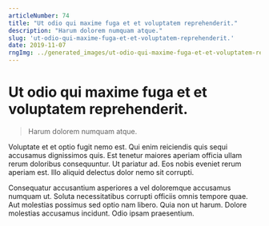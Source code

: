 ```yaml
---
articleNumber: 74
title: "Ut odio qui maxime fuga et et voluptatem reprehenderit."
description: "Harum dolorem numquam atque."
slug: 'ut-odio-qui-maxime-fuga-et-et-voluptatem-reprehenderit.'
date: 2019-11-07
rngImg: ../generated_images/ut-odio-qui-maxime-fuga-et-et-voluptatem-reprehenderit..jpg
---
```


# Ut odio qui maxime fuga et et voluptatem reprehenderit.

> Harum dolorem numquam atque.

Voluptate et et optio fugit nemo est. Qui enim reiciendis quis sequi accusamus dignissimos quis. Est tenetur maiores aperiam officia ullam rerum doloribus consequuntur. Ut pariatur ad. Eos nobis eveniet rerum aperiam est. Illo aliquid delectus dolor nemo sit corrupti.
 Consequatur accusantium asperiores a vel doloremque accusamus numquam ut. Soluta necessitatibus corrupti officiis omnis tempore quae. Aut molestias possimus sed optio nam libero. Quia non ut harum. Dolore molestias accusamus incidunt. Odio ipsam praesentium.
